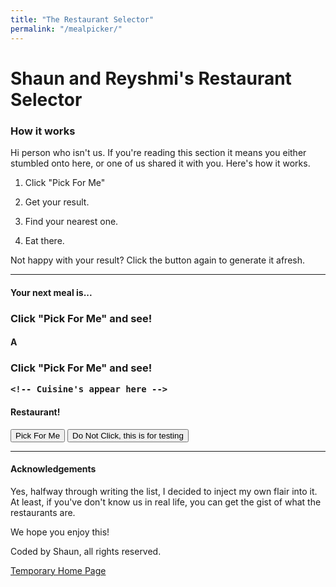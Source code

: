 ```yaml
---
title: "The Restaurant Selector"
permalink: "/mealpicker/"
---
```


# Shaun and Reyshmi's Restaurant Selector

### How it works
Hi person who isn't us. If you're reading this section it means you either stumbled onto here, or one of us shared it with you. Here's how it works.

1) Click "Pick For Me"

2) Get your result.

3) Find your nearest one.

4) Eat there.


Not happy with your result? Click the button again to generate it afresh.

***

#### Your next meal is...

<h3 id="restaurantHTML">
Click "Pick For Me" and see!
    <!-- Brand's appear here -->
</h3>

#### A

<h3 id="cuisineHTML">

Click "Pick For Me" and see!

    <!-- Cuisine's appear here -->
</h3>

#### Restaurant!

<button onclick="pickClick()">Pick For Me</button>
<button onclick="pickClickTesting()">Do Not Click, this is for testing</button>

***
#### Acknowledgements
Yes, halfway through writing the list, I decided to inject my own flair into it. At least, if you've don't know us in real life, you can get the gist of what the restaurants are.

We hope you enjoy this!

Coded by Shaun, all rights reserved.

<a href="/">Temporary Home Page</a>


<script src="../scripts/mealpicker.js"></script>